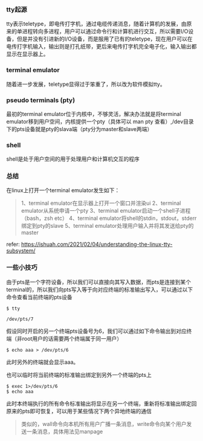 

### tty起源
tty表示teletype，即电传打字机，通过电缆传递消息，随着计算机的发展，由原来的单进程转向多进程，用户可以通过命令行和计算机进行交互，所以需要I/O设备，但是并没有引进新的I/O设备，而是服用了已有的teletype，现在用户可以在电传打字机输入，输出则是打孔纸带，更后来电传打字机完全电子化，输入输出都显示在显示器上。

### terminal emulator
随着进一步发展，teletype显得过于笨重了，所以改为软件模拟tty。

### pseudo terminals (pty)
最初的terminal emulator位于内核中，不够灵活，解决办法就是将terminal emulator移到用户空间，内核提供一个pty（具体可以 man pty 查看）,/dev目录下的pts设备就是pty的slava端（pty分为master和slave两端）

### shell
shell是处于用户空间的用于处理用户和计算机交互的程序

### 总结
在linux上打开一个terminal emulator发生如下：
> 1、terminal emulator在显示器上打开一个窗口并渲染ui
> 2、terminal emulator从系统申请一个pty
> 3、terminal emulator启动一个shell子进程（bash，zsh etc）
> 4、terminal emulator将shell的stdin，stdout，stderr绑定到pty的slave
> 5、terminal emulator处理用户输入并将其发送给pty的master

refer: https://ishuah.com/2021/02/04/understanding-the-linux-tty-subsystem/

### 一些小技巧
由于pts是一个字符设备，所以我们可以直接向其写入数据，而pts是连接到某个terminal的，所以我们向pts写入等于向对应终端的标准输出写入，可以通过以下命令查看当前终端的pts设备
```shell
$ tty

/dev/pts/7
```
假设同时开启的另一个终端pts设备号为6，我们可以通过如下命令输出到对应终端（非root用户的话需要两个终端属于同一用户）
```shell
$ echo aaa > /dev/pts/6
```
此时另外的终端就会显示aaa。

也可以临时将当前终端的标准输出绑定到另外一个终端的pts上
```shell
$ exec 1>/dev/pts/6
$ echo aaa
```
此时本终端执行的所有命令标准输出将显示在另一个终端，重新将标准输出绑定回原来的pts即可恢复，可以用于某些情况下两个异地终端的通信

> 类似的，wall命令向本机所有用户广播一条消息，write命令向某个用户发送一条消息，具体用法见manpage
